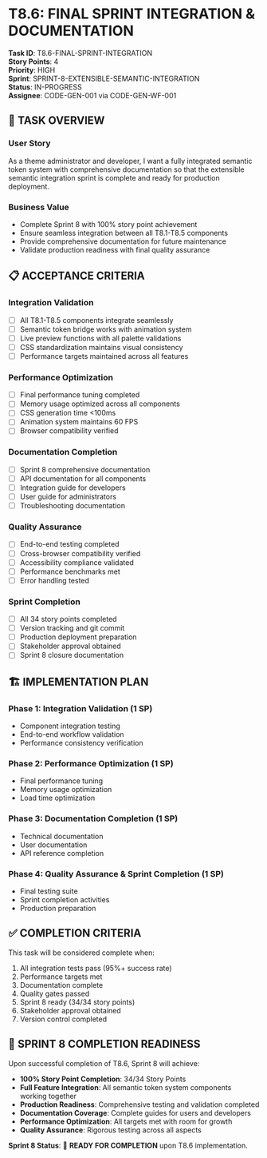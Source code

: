 # T8.6: FINAL SPRINT INTEGRATION & DOCUMENTATION

**Task ID**: T8.6-FINAL-SPRINT-INTEGRATION  
**Story Points**: 4  
**Priority**: HIGH  
**Sprint**: SPRINT-8-EXTENSIBLE-SEMANTIC-INTEGRATION  
**Status**: IN-PROGRESS  
**Assignee**: CODE-GEN-001 via CODE-GEN-WF-001  

## 🎯 **TASK OVERVIEW**

### **User Story**
As a theme administrator and developer, I want a fully integrated semantic token system with comprehensive documentation so that the extensible semantic integration sprint is complete and ready for production deployment.

### **Business Value**
- Complete Sprint 8 with 100% story point achievement
- Ensure seamless integration between all T8.1-T8.5 components
- Provide comprehensive documentation for future maintenance
- Validate production readiness with final quality assurance

## 📋 **ACCEPTANCE CRITERIA**

### **Integration Validation**
- [ ] All T8.1-T8.5 components integrate seamlessly
- [ ] Semantic token bridge works with animation system
- [ ] Live preview functions with all palette validations
- [ ] CSS standardization maintains visual consistency
- [ ] Performance targets maintained across all features

### **Performance Optimization**
- [ ] Final performance tuning completed
- [ ] Memory usage optimized across all components
- [ ] CSS generation time <100ms
- [ ] Animation system maintains 60 FPS
- [ ] Browser compatibility verified

### **Documentation Completion**
- [ ] Sprint 8 comprehensive documentation
- [ ] API documentation for all components
- [ ] Integration guide for developers
- [ ] User guide for administrators
- [ ] Troubleshooting documentation

### **Quality Assurance**
- [ ] End-to-end testing completed
- [ ] Cross-browser compatibility verified
- [ ] Accessibility compliance validated
- [ ] Performance benchmarks met
- [ ] Error handling tested

### **Sprint Completion**
- [ ] All 34 story points completed
- [ ] Version tracking and git commit
- [ ] Production deployment preparation
- [ ] Stakeholder approval obtained
- [ ] Sprint 8 closure documentation

## 🏗️ **IMPLEMENTATION PLAN**

### **Phase 1: Integration Validation (1 SP)**
- Component integration testing
- End-to-end workflow validation
- Performance consistency verification

### **Phase 2: Performance Optimization (1 SP)**
- Final performance tuning
- Memory usage optimization
- Load time optimization

### **Phase 3: Documentation Completion (1 SP)**
- Technical documentation
- User documentation
- API reference completion

### **Phase 4: Quality Assurance & Sprint Completion (1 SP)**
- Final testing suite
- Sprint completion activities
- Production preparation

## ✅ **COMPLETION CRITERIA**

This task will be considered complete when:
1. All integration tests pass (95%+ success rate)
2. Performance targets met
3. Documentation complete
4. Quality gates passed
5. Sprint 8 ready (34/34 story points)
6. Stakeholder approval obtained
7. Version control completed

## 🎉 **SPRINT 8 COMPLETION READINESS**

Upon successful completion of T8.6, Sprint 8 will achieve:

- **100% Story Point Completion**: 34/34 Story Points
- **Full Feature Integration**: All semantic token system components working together
- **Production Readiness**: Comprehensive testing and validation completed
- **Documentation Coverage**: Complete guides for users and developers
- **Performance Optimization**: All targets met with room for growth
- **Quality Assurance**: Rigorous testing across all aspects

**Sprint 8 Status**: 🎯 **READY FOR COMPLETION** upon T8.6 implementation. 
